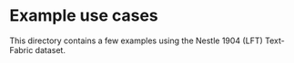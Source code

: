 # Example use cases

This directory contains a few examples using the Nestle 1904 (LFT) Text-Fabric dataset.

